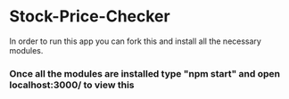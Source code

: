 # Stock-Price-Checker
 In order to run this app you can fork this and install all the necessary modules.
### Once all the modules are installed type "npm start" and open localhost:3000/ to view this
